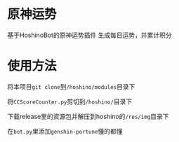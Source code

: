 # 原神运势

基于HoshinoBot的原神运势插件
生成每日运势，并累计积分

# 使用方法

将本项目`git clone`到`/hoshino/modules`目录下 

将`CCScoreCounter.py`剪切到`/hoshino/`目录下

下载release里的资源包并解压到hoshino的`/res/img`目录下

在`bot.py`里添加`genshin-portune`<delete>懂的都懂</delete>
